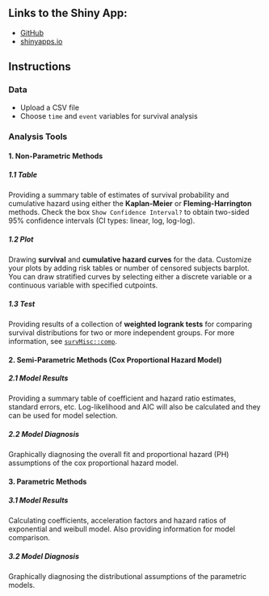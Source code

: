## Links to the Shiny App:
* [GitHub](https://github.com/511332544/Shiny-App-Analysis.git)
* [shinyapps.io](https://yufan-wu.shinyapps.io/Survival_Analysis/)

## Instructions

### Data

-   Upload a CSV file
-   Choose `time` and `event` variables for survival analysis

### Analysis Tools

#### 1. Non-Parametric Methods

##### 1.1 Table

Providing a summary table of estimates of survival probability and
cumulative hazard using either the **Kaplan-Meier** or
**Fleming-Harrington** methods. Check the box
`Show Confidence Interval?` to obtain two-sided 95% confidence intervals
(CI types: linear, log, log-log).

##### 1.2 Plot

Drawing **survival** and **cumulative hazard curves** for the data. Customize
your plots by adding risk tables or number of censored subjects
barplot. You can draw stratified curves by selecting either a discrete
variable or a continuous variable with specified cutpoints.

##### 1.3 Test

Providing results of a collection of **weighted logrank tests** for
comparing survival distributions for two or more independent groups. For
more information, see
[`survMisc::comp`](https://www.rdocumentation.org/packages/survMisc/versions/0.5.5/topics/comp).

#### 2. Semi-Parametric Methods (Cox Proportional Hazard Model)

##### 2.1 Model Results

Providing a summary table of coefficient and hazard ratio estimates,
standard errors, etc. Log-likelihood and AIC will also be calculated and they can be used for model selection.

##### 2.2 Model Diagnosis

Graphically diagnosing the overall fit and proportional hazard (PH)
assumptions of the cox proportional hazard model.

#### 3. Parametric Methods

##### 3.1 Model Results

Calculating coefficients, acceleration factors and hazard ratios of
exponential and weibull model. Also providing information for model
comparison.

##### 3.2 Model Diagnosis

Graphically diagnosing the distributional assumptions of the parametric models.
